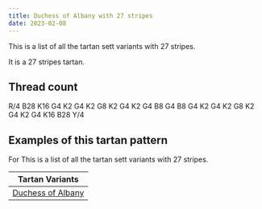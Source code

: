 ```yaml
---
title: Duchess of Albany with 27 stripes
date: 2023-02-08
---
```

This is a list of all the tartan sett variants with 27 stripes.

It is a 27 stripes tartan.


## Thread count
R/4 B28 K16 G4 K2 G4 K2 G8 K2 G4 K2 G4 B8 G4 B8 G4 K2 G4 K2 G8 K2 G4 K2 G4 K16 B28 Y/4

## Examples of this tartan pattern
For This is a list of all the tartan sett variants with 27 stripes.

| Tartan Variants |
|---------------|
| [Duchess of Albany](/variants/r/4/b28/k16/g4/k2/g4/k2/g8/k2/g4/k2/g4/b8/g4/b8/g4/k2/g4/k2/g8/k2/g4/k2/g4/k16/b28/y/4-b304080-g008000-k000000-rc00000-yf0c000/)||
